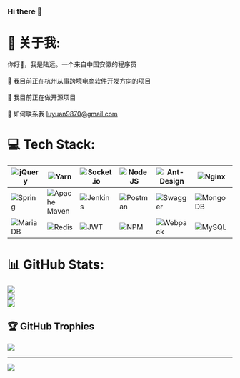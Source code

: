 ### Hi there 👋

<!--
**luyuan9870/luyuan9870** is a ✨ _special_ ✨ repository because its `README.md` (this file) appears on your GitHub profile.

Here are some ideas to get you started:

- 🔭 I’m currently working on ...
- 🌱 I’m currently learning ...
- 👯 I’m looking to collaborate on ...
- 🤔 I’m looking for help with ...
- 💬 Ask me about ...
- 📫 How to reach me: ...
- 😄 Pronouns: ...
- ⚡ Fun fact: ...
-->
# 💫 关于我:

你好👋，我是陆远。一个来自中国安徽的程序员
<br />
<br />🔭 我目前正在杭州从事跨境电商软件开发方向的项目
<br />
<br />🌱 我目前正在做开源项目
<br />
<br />💬 如何联系我 luyuan9870@gmail.com<br />

# 💻 Tech Stack:


| ![jQuery](https://img.shields.io/badge/jquery-%230769AD.svg?style=for-the-badge&logo=jquery&logoColor=white)     | ![Yarn](https://img.shields.io/badge/yarn-%232C8EBB.svg?style=for-the-badge&logo=yarn&logoColor=white)                          | ![Socket.io](https://img.shields.io/badge/Socket.io-black?style=for-the-badge&logo=socket.io&badgeColor=010101) | ![NodeJS](https://img.shields.io/badge/node.js-6DA55F?style=for-the-badge&logo=node.js&logoColor=white)      | ![Ant-Design](https://img.shields.io/badge/-AntDesign-%230170FE?style=for-the-badge&logo=ant-design&logoColor=white)<br /> | ![Nginx](https://img.shields.io/badge/nginx-%23009639.svg?style=for-the-badge&logo=nginx&logoColor=white)           | ![Docker](https://img.shields.io/badge/docker-%230db7ed.svg?style=for-the-badge&logo=docker&logoColor=white)<br /> |
| ---------------------------------------------------------------------------------------------------------------- | ------------------------------------------------------------------------------------------------------------------------------- | --------------------------------------------------------------------------------------------------------------- | ------------------------------------------------------------------------------------------------------------ | ------------------------------------------------------------------------------------------------------------------------ | ------------------------------------------------------------------------------------------------------------------- | ---------------------------------------------------------------------------------------------------------------- |
| ![Spring](https://img.shields.io/badge/spring-%236DB33F.svg?style=for-the-badge&logo=spring&logoColor=white)<br /> | ![Apache Maven](https://img.shields.io/badge/Apache%20Maven-C71A36?style=for-the-badge&logo=Apache%20Maven&logoColor=white)<br /> | ![Jenkins](https://img.shields.io/badge/jenkins-%232C5263.svg?style=for-the-badge&logo=jenkins&logoColor=white) | ![Postman](https://img.shields.io/badge/Postman-FF6C37?style=for-the-badge&logo=postman&logoColor=white)<br /> | ![Swagger](https://img.shields.io/badge/-Swagger-%23Clojure?style=for-the-badge&logo=swagger&logoColor=white)<br />        | ![MongoDB](https://img.shields.io/badge/MongoDB-%234ea94b.svg?style=for-the-badge&logo=mongodb&logoColor=white)<br /> | ![ESLint](https://img.shields.io/badge/ESLint-4B3263?style=for-the-badge&logo=eslint&logoColor=white)<br />        |
| ![MariaDB](https://img.shields.io/badge/MariaDB-003545?style=for-the-badge&logo=mariadb&logoColor=white)         | ![Redis](https://img.shields.io/badge/redis-%23DD0031.svg?style=for-the-badge&logo=redis&logoColor=white)                       | ![JWT](https://img.shields.io/badge/JWT-black?style=for-the-badge&logo=JSON%20web%20tokens)                     | ![NPM](https://img.shields.io/badge/NPM-%23000000.svg?style=for-the-badge&logo=npm&logoColor=white)          | ![Webpack](https://img.shields.io/badge/webpack-%238DD6F9.svg?style=for-the-badge&logo=webpack&logoColor=black)<br />      | ![MySQL](https://img.shields.io/badge/mysql-%2300f.svg?style=for-the-badge&logo=mysql&logoColor=white)<br />          | ![LINUX](https://img.shields.io/badge/Linux-FCC624?style=for-the-badge&logo=linux&logoColor=black)<br />           |
# 📊 GitHub Stats:

![](https://github-readme-stats.vercel.app/api?username=luyuan9870&theme=radical&hide_border=false&include_all_commits=false&count_private=false)<br/>
![](https://github-readme-streak-stats.herokuapp.com/?user=luyuan9870&theme=radical&hide_border=false)<br/>
![](https://github-readme-stats.vercel.app/api/top-langs/?username=luyuan9870&theme=radical&hide_border=false&include_all_commits=false&count_private=false&layout=compact)

## 🏆 GitHub Trophies

![](https://github-profile-trophy.vercel.app/?username=luyuan9870&theme=radical&no-frame=false&no-bg=true&margin-w=4)


---
[![](https://visitcount.itsvg.in/api?id=luyuan9870&icon=0&color=1)](https://visitcount.itsvg.in)

<!-- Proudly created with GPRM ( https://gprm.itsvg.in ) -->
